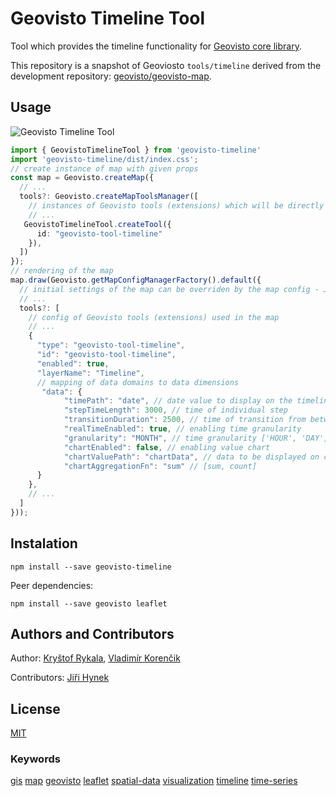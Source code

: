 # Geovisto Timeline Tool
Tool which provides the timeline functionality for [Geovisto core library](https://github.com/geovisto/geovisto).

This repository is a snapshot of Geoviosto `tools/timeline` derived from the development repository: [geovisto/geovisto-map](https://github.com/geovisto/geovisto-map).

## Usage
![Geovisto Timeline Tool](https://user-images.githubusercontent.com/44326793/229290880-bca4f8be-93f4-4800-b394-766cfb73688a.png)

```ts 
import { GeovistoTimelineTool } from 'geovisto-timeline'
import 'geovisto-timeline/dist/index.css';
// create instance of map with given props
const map = Geovisto.createMap({
  // ...
  tools?: Geovisto.createMapToolsManager([
    // instances of Geovisto tools (extensions) which will be directly used in the map
    // ...
   GeovistoTimelineTool.createTool({
      id: "geovisto-tool-timeline"
    }),
  ])
});
// rendering of the map
map.draw(Geovisto.getMapConfigManagerFactory().default({
  // initial settings of the map can be overriden by the map config - JSON structure providing user settings 
  // ...
  tools?: [
    // config of Geovisto tools (extensions) used in the map
    // ...
    {
      "type": "geovisto-tool-timeline",
      "id": "geovisto-tool-timeline",
      "enabled": true,
      "layerName": "Timeline",
      // mapping of data domains to data dimensions
       "data": {
            "timePath": "date", // date value to display on the timeline
            "stepTimeLength": 3000, // time of individual step
            "transitionDuration": 2500, // time of transition from between steps
            "realTimeEnabled": true, // enabling time granularity 
            "granularity": "MONTH", // time granularity ['HOUR', 'DAY', 'WEEK', 'MONTH', 'YEAR']
            "chartEnabled": false, // enabling value chart
            "chartValuePath": "chartData", // data to be displayed on chart
            "chartAggregationFn": "sum" // [sum, count]
      }
    },
    // ...
  ]
}));
```
## Instalation
`npm install --save geovisto-timeline`

Peer dependencies:

`npm install --save geovisto leaflet`

## Authors and Contributors
Author: [Kryštof Rykala](https://github.com/rykala), [Vladimír Korenčik](https://github.com/froztt)

Contributors: [Jiři Hynek](https://github.com/jirka)

## License
[MIT](https://github.com/geovisto/geovisto-timeline/blob/master/LICENSE)

### Keywords
[gis](https://www.npmjs.com/search?q=keywords:gis) [map](https://www.npmjs.com/search?q=keywords:map) [geovisto](https://www.npmjs.com/search?q=keywords:geovisto) [leaflet](https://www.npmjs.com/search?q=keywords:leaflet) [spatial-data](https://www.npmjs.com/search?q=keywords:spatial-data) [visualization](https://www.npmjs.com/search?q=keywords:visualization) [timeline](https://www.npmjs.com/search?q=keywords:timeline) [time-series](https://www.npmjs.com/search?q=keywords:time-series)
